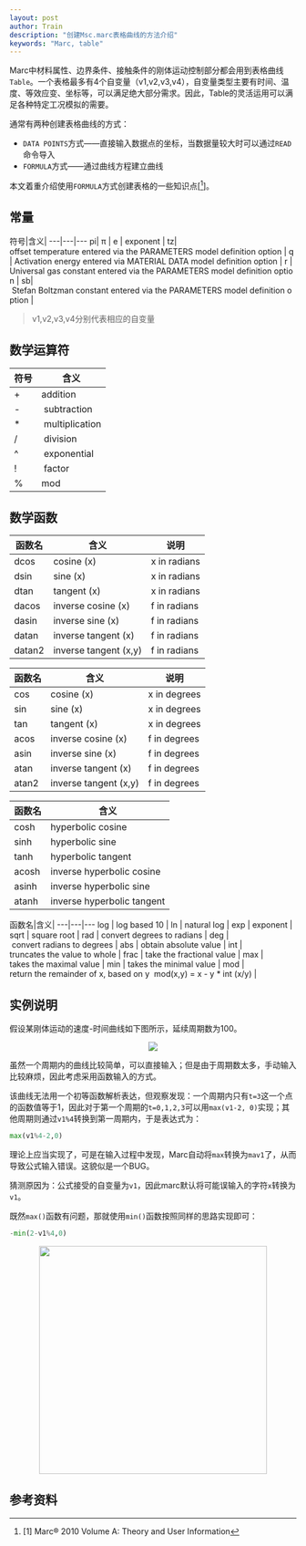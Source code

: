 ```yaml
---
layout: post
author: Train
description: "创建Msc.marc表格曲线的方法介绍"
keywords: "Marc, table"
---
```


Marc中材料属性、边界条件、接触条件的刚体运动控制部分都会用到表格曲线`Table`。一个表格最多有4个自变量（v1,v2,v3,v4），自变量类型主要有时间、温度、等效应变、坐标等，可以满足绝大部分需求。因此，Table的灵活运用可以满足各种特定工况模拟的需要。

通常有两种创建表格曲线的方式：

* `DATA POINTS`方式——直接输入数据点的坐标，当数据量较大时可以通过`READ`命令导入
* `FORMULA`方式——通过曲线方程建立曲线

本文着重介绍使用`FORMULA`方式创建表格的一些知识点[[^1]]。

## 常量

符号|含义| 
---|---|---
pi| π | 
e | exponent | 
tz| offset temperature entered via the PARAMETERS model definition option | 
q | Activation energy entered via MATERIAL DATA model definition option | 
r | Universal gas constant entered via the PARAMETERS model definition option | 
sb| Stefan Boltzman constant entered via the PARAMETERS model definition option | 

> v1,v2,v3,v4分别代表相应的自变量

## 数学运算符

符号|含义
---|---
+ | addition
- | subtraction
* | multiplication
/ | division
^ | exponential
! | factor
% | mod

## 数学函数

函数名|含义|说明
---|---|---
dcos | cosine (x) | x in radians
dsin | sine (x) | x in radians
dtan | tangent (x) | x in radians
dacos | inverse cosine (x) | f in radians
dasin | inverse sine (x) | f in radians
datan | inverse tangent (x) | f in radians
datan2 | inverse tangent (x,y) | f in radians

函数名|含义|说明
---|---|---
cos | cosine (x) | x in degrees
sin | sine (x) | x in degrees
tan | tangent (x) | x in degrees
acos | inverse cosine (x) | f in degrees
asin | inverse sine (x) | f in degrees
atan | inverse tangent (x) | f in degrees
atan2 | inverse tangent (x,y) | f in degrees

函数名|含义
---|---
cosh | hyperbolic cosine
sinh | hyperbolic sine
tanh | hyperbolic tangent
acosh | inverse hyperbolic cosine
asinh | inverse hyperbolic sine
atanh | inverse hyperbolic tangent

函数名|含义| 
---|---|---
log | log based 10 | 
ln | natural log | 
exp | exponent | 
sqrt | square root | 
rad | convert degrees to radians | 
deg | convert radians to degrees | 
abs | obtain absolute value | 
int | truncates the value to whole | 
frac | take the fractional value | 
max | takes the maximal value | 
min | takes the minimal value | 
mod | return the remainder of x, based on y  mod(x,y) = x - y * int (x/y) | 

## 实例说明

假设某刚体运动的速度-时间曲线如下图所示，延续周期数为100。

<div align='center'><img src="{{ "/images/2012-10-18-01.jpg" | prepend: site.baseurl }}"></div>

虽然一个周期内的曲线比较简单，可以直接输入；但是由于周期数太多，手动输入比较麻烦，因此考虑采用函数输入的方式。

该曲线无法用一个初等函数解析表达，但观察发现：一个周期内只有`t=3`这一个点的函数值等于1，因此对于第一个周期的`t=0,1,2,3`可以用`max(v1-2, 0)`实现；其他周期则通过`v1%4`转换到第一周期内，于是表达式为：

```python
max(v1%4-2,0)
```

理论上应当实现了，可是在输入过程中发现，Marc自动将`max`转换为`mav1`了，从而导致公式输入错误。这貌似是一个BUG。

猜测原因为：公式接受的自变量为`v1`，因此marc默认将可能误输入的字符`x`转换为`v1`。

既然`max()`函数有问题，那就使用`min()`函数按照同样的思路实现即可：

``` python
-min(2-v1%4,0)
```

<div align='center'><img src="{{ "/images/2012-10-18-02.jpg" | prepend: site.baseurl }}" width="400"></div>

## 参考资料

[^1]: [1] Marc® 2010 Volume A: Theory and User Information